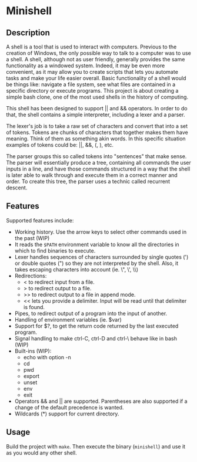 # Minishell
## Description
A shell is a tool that is used to interact with computers. Previous to the creation of Windows, the only possible way to talk to a computer was to use a shell. A shell, although not as user friendly, generally provides the same functionality as a windowed system. Indeed, it may be even more convenient, as it may allow you to create scripts that lets you automate tasks and make your life easier overall. Basic functionality of a shell would be things like: navigate a file system, see what files are contained in a specific directory or execute programs. This project is about creating a simple bash clone, one of the most used shells in the history of computing.

This shell has been designed to support || and && operators. In order to do that, the shell contains a simple interpreter, including a lexer and a parser.

The lexer's job is to take a raw set of characters and convert that into a set of tokens. Tokens are chunks of characters that together makes them have meaning. Think of them as something akin words. In this specific situation examples of tokens could be: ||, &&, (, ), etc.

The parser groups this so called tokens into "sentences" that make sense. The parser will essentially produce a tree, containing all commands the user inputs in a line, and have those commands structured in a way that the shell is later able to walk through and execute them in a correct manner and order. To create this tree, the parser uses a technic called recurrent descent.

## Features
Supported features include:
- Working history. Use the arrow keys to select other commands used in the past (WIP)
- It reads the `$PATH` environment variable to know all the directories in which to find binaries to execute.
- Lexer handles sequences of characters surrounded by single quotes (') or double quotes (") so they are not interpreted by the shell. Also, it takes escaping characters into account (ie. \\", \\', \\\\)
- Redirections:
	- < to redirect input from a file.
	- \> to redirect output to a file.
	- \>> to redirect output to a file in append mode.
	- << lets you provide a delimiter. Input will be read until that delimiter is found.
- Pipes, to redirect output of a program into the input of another.
- Handling of environment variables (ie. $var)
- Support for $?, to get the return code returned by the last executed program.
- Signal handling to make ctrl-C, ctrl-D and ctrl-\ behave like in bash (WIP)
- Built-ins (WIP):
	- echo with option -n
	- cd
	- pwd
	- export
	- unset
	- env
	- exit
- Operators && and || are supported. Parentheses are also supported if a change of the default precedence is wanted.
- Wildcards (*) support for current directory.

## Usage
Build the project with `make`.
Then execute the binary (`minishell`) and use it as you would any other shell.


